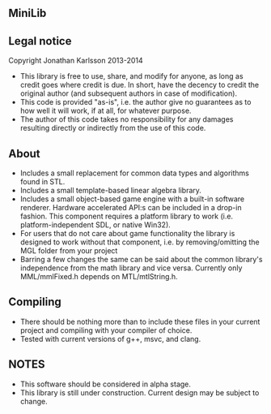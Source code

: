 MiniLib
-------

Legal notice
------------
Copyright Jonathan Karlsson 2013-2014

* This library is free to use, share, and modify for anyone, as long
  as credit goes where credit is due. In short, have the decency to
  credit the original author (and subsequent authors in case of modification).
* This code is provided "as-is", i.e. the author give no guarantees as to how
  well it will work, if at all, for whatever purpose.
* The author of this code takes no responsibility for any damages
  resulting directly or indirectly from the use of this code.

About
-----
* Includes a small replacement for common data types and
  algorithms found in STL.
* Includes a small template-based linear algebra library.
* Includes a small object-based game engine with a built-in
  software renderer. Hardware accelerated API:s can be included
  in a drop-in fashion. This component requires a platform library
  to work (i.e. platform-independent SDL, or native Win32).
* For users that do not care about game functionality the
  library is designed to work without that component, i.e.
  by removing/omitting the MGL folder from your project
* Barring a few changes the same can be said about the common
  library's independence from the math library and vice versa.
  Currently only MML/mmlFixed.h depends on MTL/mtlString.h.

Compiling
---------
* There should be nothing more than to include these files in
  your current project and compiling with your compiler of choice.
* Tested with current versions of g++, msvc, and clang.

NOTES
-----
* This software should be considered in alpha stage.
* This library is still under construction. Current design
  may be subject to change.
  

